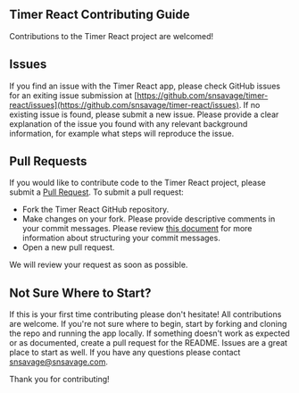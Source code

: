 ## Timer React Contributing Guide

Contributions to the Timer React project are welcomed!

## Issues
If you find an issue with the Timer React app, please check GitHub issues for an exiting issue submission at [https://github.com/snsavage/timer-react/issues](https://github.com/snsavage/timer-react/issues).  If no existing issue is found, please submit a new issue.  Please provide a clear explanation of the issue you found with any relevant background information, for example what steps will reproduce the issue.

## Pull Requests
If you would like to contribute code to the Timer React project, please submit a [Pull Request](https://github.com/snsavage/timer-react/pulls).  To submit a pull request:

* Fork the Timer React GitHub repository.
* Make changes on your fork.  Please provide descriptive comments in your commit messages.  Please review [this document](http://chris.beams.io/posts/git-commit/) for more information about structuring your commit messages.
* Open a new pull request.

We will review your request as soon as possible.

## Not Sure Where to Start?
If this is your first time contributing please don't hesitate!  All contributions are welcome.  If you're not sure where to begin, start by forking and cloning the repo and running the app locally.  If something doesn't work as expected or as documented, create a pull request for the README.  Issues are a great place to start as well.  If you have any questions please contact [snsavage@snsavage.com](mailto:snsavage@snsavage.com).
  
Thank you for contributing!

